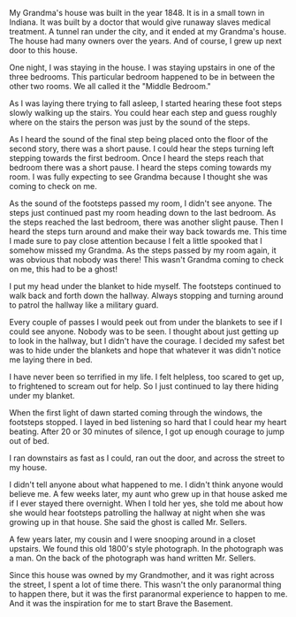 My Grandma's house was built in the year 1848. It is in a small town in Indiana. It was built by a doctor that would give runaway slaves medical treatment. A tunnel ran under the city, and it ended at my Grandma's house. The house had many owners over the years. And of course, I grew up next door to this house.

One night, I was staying in the house. I was staying upstairs in one of the three bedrooms. This particular bedroom happened to be in between the other two rooms. We all called it the "Middle Bedroom."

As I was laying there trying to fall asleep, I started hearing these foot steps slowly walking up the stairs. You could hear each step and guess roughly where on the stairs the person was just by the sound of the steps. 

As I heard the sound of the final step being placed onto the floor of the second story, there was a short pause. I could hear the steps turning left stepping towards the first bedroom. Once I heard the steps reach that bedroom there was a short pause. I heard the steps coming towards my room. I was fully expecting to see Grandma because I thought she was coming to check on me. 

As the sound of the footsteps passed my room, I didn't see anyone. The steps just continued past my room heading down to the last bedroom. As the steps reached the last bedroom, there was another slight pause. Then I heard the steps turn around and make their way back towards me. This time I made sure to pay close attention because I felt a little spooked that I somehow missed my Grandma. As the steps passed by my room again, it was obvious that nobody was there! This wasn't Grandma coming to check on me, this had to be a ghost!

I put my head under the blanket to hide myself. The footsteps continued to walk back and forth down the hallway. Always stopping and turning around to patrol the hallway like a military guard.

Every couple of passes I would peek out from under the blankets to see if I could see anyone. Nobody was to be seen. I thought about just getting up to look in the hallway, but I didn't have the courage. I decided my safest bet was to hide under the blankets and hope that whatever it was didn't notice me laying there in bed. 

I have never been so terrified in my life. I felt helpless, too scared to get up, to frightened to scream out for help. So I just continued to lay there hiding under my blanket.

When the first light of dawn started coming through the windows, the footsteps stopped. I layed in bed listening so hard that I could hear my heart beating. After 20 or 30 minutes of silence, I got up enough courage to jump out of bed. 

I ran downstairs as fast as I could, ran out the door, and across the street to my house. 

I didn't tell anyone about what happened to me. I didn't think anyone would believe me. A few weeks later, my aunt who grew up in that house asked me if I ever stayed there overnight. When I told her yes, she told me about how she would hear footsteps patrolling the hallway at night when she was growing up in that house. She said the ghost is called Mr. Sellers.

A few years later, my cousin and I were snooping around in a closet upstairs. We found this old 1800's style photograph. In the photograph was a man. On the back of the photograph was hand written Mr. Sellers.

Since this house was owned by my Grandmother, and it was right across the street, I spent a lot of time there. This wasn't the only paranormal thing to happen there, but it was the first paranormal experience to happen to me. And it was the inspiration for me to start Brave the Basement.